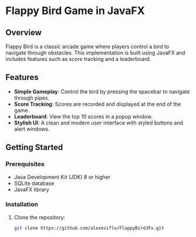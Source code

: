 # Flappy Bird Game in JavaFX

## Overview

Flappy Bird is a classic arcade game where players control a bird to navigate through obstacles. This implementation is built using JavaFX and includes features such as score tracking and a leaderboard.

## Features

- **Simple Gameplay**: Control the bird by pressing the spacebar to navigate through pipes.
- **Score Tracking**: Scores are recorded and displayed at the end of the game.
- **Leaderboard**: View the top 10 scores in a popup window.
- **Stylish UI**: A clean and modern user interface with styled buttons and alert windows.

## Getting Started

### Prerequisites

- Java Development Kit (JDK) 8 or higher
- SQLite database
- JavaFX library

### Installation

1. Clone the repository:
   ```bash
   git clone https://github.com/alexoviflo/FlappyBirdJFx.git
